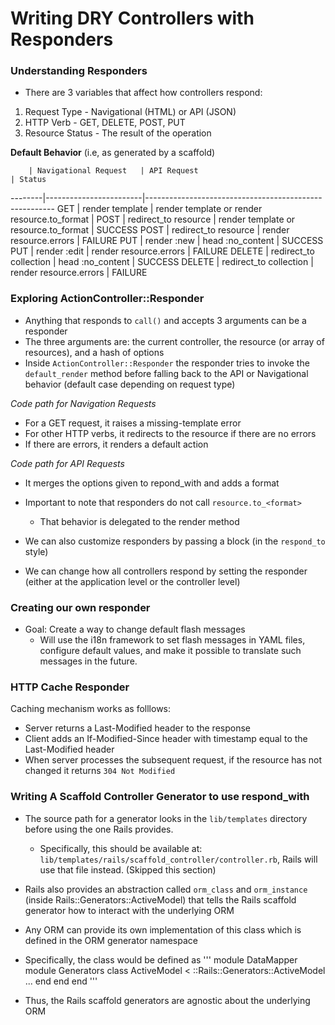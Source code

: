 # Writing DRY Controllers with Responders

### Understanding Responders

- There are 3 variables that affect how controllers respond:

1. Request Type - Navigational (HTML) or API (JSON)
2. HTTP Verb - GET, DELETE, POST, PUT
3. Resource Status - The result of the operation

**Default Behavior** (i.e, as generated by a scaffold)

        | Navigational Request   | API Request                                  | Status
--------|------------------------|-------------------------------------------------------
GET     | render template        | render template or render resource.to_format |
POST    | redirect_to resource   | render template or resource.to_format        | SUCCESS
POST    | redirect_to resource   | render resource.errors                       | FAILURE
PUT     | render :new            | head :no_content                             | SUCCESS
PUT     | render :edit           | render resource.errors                       | FAILURE
DELETE  | redirect_to collection | head :no_content                             | SUCCESS
DELETE  | redirect_to collection | render resource.errors                       | FAILURE


### Exploring ActionController::Responder

- Anything that responds to `call()` and accepts 3 arguments can be a responder
- The three arguments are: the current controller, the resource (or array of resources), and a hash of options
- Inside `ActionController::Responder` the responder tries to invoke the `default_render` method before falling back to the
  API or Navigational behavior (default case depending on request type)

_Code path for Navigation Requests_
- For a GET request, it raises a missing-template error
- For other HTTP verbs, it redirects to the resource if there are no errors
- If there are errors, it renders a default action

_Code path for API Requests_
- It merges the options given to repond_with and adds a format
- Important to note that responders do not call `resource.to_<format>`
  - That behavior is delegated to the render method

- We can also customize responders by passing a block (in the `respond_to` style)
- We can change how all controllers respond by setting the responder (either at the application level or the controller level)

### Creating our own responder

- Goal: Create a way to change default flash messages
  - Will use the i18n framework to set flash messages in YAML files, configure default values, and make it possible to translate such messages in the future.

### HTTP Cache Responder

Caching mechanism works as folllows:
- Server returns a Last-Modified header to the response
- Client adds an If-Modified-Since header with timestamp equal to the Last-Modified header
- When server processes the subsequent request, if the resource has not changed it returns `304 Not Modified`

### Writing A Scaffold Controller Generator to use respond_with

- The source path for a generator looks in the `lib/templates` directory before using the one Rails provides.
  - Specifically, this should be available at: `lib/templates/rails/scaffold_controller/controller.rb`, Rails will use that file instead.
(Skipped this section)

- Rails also provides an abstraction called `orm_class` and `orm_instance` (inside Rails::Generators::ActiveModel) that tells the Rails scaffold generator how to interact with the underlying ORM
- Any ORM can provide its own implementation of this class which is defined in the ORM generator namespace
- Specifically, the class would be defined as
'''
module DataMapper
  module Generators
    class ActiveModel < ::Rails::Generators::ActiveModel
      ...
    end
  end
end
'''
- Thus, the Rails scaffold generators are agnostic about the underlying ORM

















